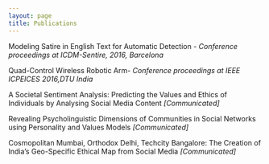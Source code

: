 ```yaml
---
layout: page
title: Publications
---
```



 Modeling Satire in English Text for Automatic Detection - *Conference proceedings at ICDM-Sentire, 2016, Barcelona*
 
 Quad-Control Wireless Robotic Arm- *Conference proceedings at IEEE ICPEICES 2016,DTU India*
 
A Societal Sentiment Analysis: Predicting the Values and Ethics of Individuals by Analysing Social Media Content *[Communicated]*

Revealing Psycholinguistic Dimensions of Communities in Social Networks using Personality and Values Models *[Communicated]*

Cosmopolitan Mumbai, Orthodox Delhi, Techcity Bangalore: The Creation of India’s Geo-Specific Ethical Map from Social Media *[Communicated]*



 

